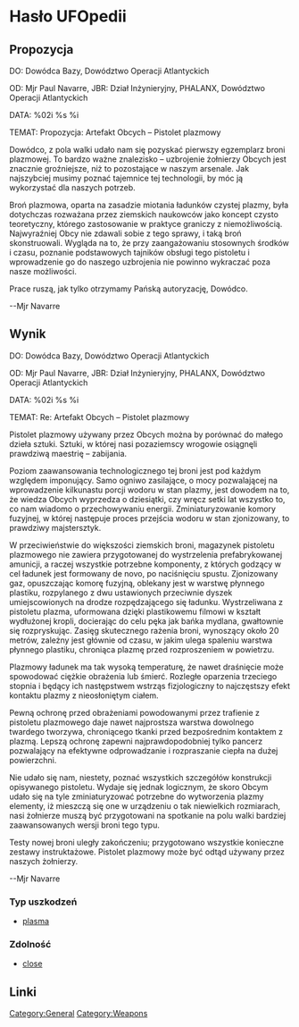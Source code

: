 # Hasło UFOpedii

## Propozycja

DO: Dowódca Bazy, Dowództwo Operacji Atlantyckich

OD: Mjr Paul Navarre, JBR: Dział Inżynieryjny, PHALANX, Dowództwo
Operacji Atlantyckich

DATA: %02i %s %i

TEMAT: Propozycja: Artefakt Obcych – Pistolet plazmowy

Dowódco, z pola walki udało nam się pozyskać pierwszy egzemplarz broni
plazmowej. To bardzo ważne znalezisko – uzbrojenie żołnierzy Obcych jest
znacznie groźniejsze, niż to pozostające w naszym arsenale. Jak
najszybciej musimy poznać tajemnice tej technologii, by móc ją
wykorzystać dla naszych potrzeb.

Broń plazmowa, oparta na zasadzie miotania ładunków czystej plazmy, była
dotychczas rozważana przez ziemskich naukowców jako koncept czysto
teoretyczny, którego zastosowanie w praktyce graniczy z niemożliwością.
Najwyraźniej Obcy nie zdawali sobie z tego sprawy, i taką broń
skonstruowali. Wygląda na to, że przy zaangażowaniu stosownych środków i
czasu, poznanie podstawowych tajników obsługi tego pistoletu i
wprowadzenie go do naszego uzbrojenia nie powinno wykraczać poza nasze
możliwości.

Prace ruszą, jak tylko otrzymamy Pańską autoryzację, Dowódco.

--Mjr Navarre

## Wynik

DO: Dowódca Bazy, Dowództwo Operacji Atlantyckich

OD: Mjr Paul Navarre, JBR: Dział Inżynieryjny, PHALANX, Dowództwo
Operacji Atlantyckich

DATA: %02i %s %i

TEMAT: Re: Artefakt Obcych – Pistolet plazmowy

Pistolet plazmowy używany przez Obcych można by porównać do małego
dzieła sztuki. Sztuki, w której nasi pozaziemscy wrogowie osiągnęli
prawdziwą maestrię – zabijania.

Poziom zaawansowania technologicznego tej broni jest pod każdym względem
imponujący. Samo ogniwo zasilające, o mocy pozwalającej na wprowadzenie
kilkunastu porcji wodoru w stan plazmy, jest dowodem na to, że wiedza
Obcych wyprzedza o dziesiątki, czy wręcz setki lat wszystko to, co nam
wiadomo o przechowywaniu energii. Zminiaturyzowanie komory fuzyjnej, w
której następuje proces przejścia wodoru w stan zjonizowany, to
prawdziwy majstersztyk.

W przeciwieństwie do większości ziemskich broni, magazynek pistoletu
plazmowego nie zawiera przygotowanej do wystrzelenia prefabrykowanej
amunicji, a raczej wszystkie potrzebne komponenty, z których godzący w
cel ładunek jest formowany de novo, po naciśnięciu spustu. Zjonizowany
gaz, opuszczając komorę fuzyjną, oblekany jest w warstwę płynnego
plastiku, rozpylanego z dwu ustawionych przeciwnie dyszek
umiejscowionych na drodze rozpędzającego się ładunku. Wystrzeliwana z
pistoletu plazma, uformowana dzięki plastikowemu filmowi w kształt
wydłużonej kropli, docierając do celu pęka jak bańka mydlana, gwałtownie
się rozpryskując. Zasięg skutecznego rażenia broni, wynoszący około 20
metrów, zależny jest głównie od czasu, w jakim ulega spaleniu warstwa
płynnego plastiku, chroniąca plazmę przed rozproszeniem w powietrzu.

Plazmowy ładunek ma tak wysoką temperaturę, że nawet draśnięcie może
spowodować ciężkie obrażenia lub śmierć. Rozległe oparzenia trzeciego
stopnia i będący ich następstwem wstrząs fizjologiczny to najczęstszy
efekt kontaktu plazmy z nieosłoniętym ciałem.

Pewną ochronę przed obrażeniami powodowanymi przez trafienie z pistoletu
plazmowego daje nawet najprostsza warstwa dowolnego twardego tworzywa,
chroniącego tkanki przed bezpośrednim kontaktem z plazmą. Lepszą ochronę
zapewni najprawdopodobniej tylko pancerz pozwalający na efektywne
odprowadzanie i rozpraszanie ciepła na dużej powierzchni.

Nie udało się nam, niestety, poznać wszystkich szczegółów konstrukcji
opisywanego pistoletu. Wydaje się jednak logicznym, że skoro Obcym udało
się na tyle zminiaturyzować potrzebne do wytworzenia plazmy elementy, iż
mieszczą się one w urządzeniu o tak niewielkich rozmiarach, nasi
żołnierze muszą być przygotowani na spotkanie na polu walki bardziej
zaawansowanych wersji broni tego typu.

Testy nowej broni uległy zakończeniu; przygotowano wszystkie konieczne
zestawy instruktażowe. Pistolet plazmowy może być odtąd używany przez
naszych żołnierzy.

--Mjr Navarre

### Typ uszkodzeń

- [plasma](Damage/plasma "wikilink")

### Zdolność

- [close](Skills/close "wikilink")

## Linki

[Category:General](Category:General "wikilink")
[Category:Weapons](Category:Weapons "wikilink")